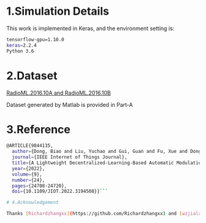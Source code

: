 # 1.Simulation Details

This work is implemented in Keras, and the environment setting is:

```bash
tensorflow-gpu=1.10.0
keras=2.2.4
Python 3.6
```

# 2.Dataset

[RadioML.2016.10A and RadioML.2016.10B](https://www.deepsig.ai/datasets)

Dataset generated by Matlab is provided in Part-A

# 3.Reference
```bash
@ARTICLE{9844135,
  author={Dong, Biao and Liu, Yuchao and Gui, Guan and Fu, Xue and Dong, Heng and Adebisi, Bamidele and Gacanin, Haris and Sari, Hikmet},
  journal={IEEE Internet of Things Journal}, 
  title={A Lightweight Decentralized-Learning-Based Automatic Modulation Classification Method for Resource-Constrained Edge Devices}, 
  year={2022},
  volume={9},
  number={24},
  pages={24708-24720},
  doi={10.1109/JIOT.2022.3194508}}```

# 4.Acknowledgement

Thanks [Richardzhangxx](https://github.com/Richardzhangxx) and [wzjialang](https://github.com/wzjialang/MCLDNN#introduction) for their great work.
